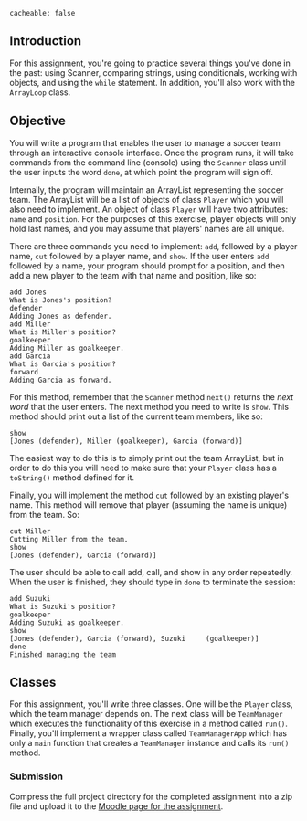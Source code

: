 ```
cacheable: false
```

## Introduction

For this assignment, you're going to practice several things you've done in the past: using Scanner, comparing strings, using conditionals, working with objects, and using the `while` statement. In addition, you'll also work with the `ArrayLoop` class.

## Objective

You will write a program that enables the user to manage a soccer team through an interactive console interface. Once the program runs, it will take commands from the command line (console) using the `Scanner` class until the user inputs the word `done`, at which point the program will sign off.

Internally, the program will maintain an ArrayList representing the soccer team. The ArrayList will be a list of objects of class `Player` which you will also need to implement. An object of class `Player` will have two attributes: `name` and `position`. For the purposes of this exercise, player objects will only hold last names, and you may assume that players' names are all unique.

There are three commands you need to implement: `add`, followed by a player name, `cut` followed by a player name, and `show`. If the user enters `add` followed by a name, your program should prompt for a position, and then add a new player to the team with that name and position, like so:

    add Jones
    What is Jones's position?
    defender
    Adding Jones as defender.
    add Miller
    What is Miller's position?
    goalkeeper
    Adding Miller as goalkeeper.
    add Garcia
    What is Garcia's position?
    forward
    Adding Garcia as forward.

For this method, remember that the `Scanner` method `next()` returns the *next word* that the user enters.
The next method you need to write is `show`. This method should print out a list of the current team members, like so:

    show
    [Jones (defender), Miller (goalkeeper), Garcia (forward)]

The easiest way to do this is to simply print out the team ArrayList, but in order to do this you will need to make sure that your `Player` class has a `toString()` method defined for it.

Finally, you will implement the method `cut` followed by an existing player's name. This method will remove that player (assuming the name is unique) from the team. So:

    cut Miller
    Cutting Miller from the team.
    show
    [Jones (defender), Garcia (forward)]

The user should be able to call add, call, and show in any order repeatedly. When the user is finished, they should type in `done` to terminate the session:

    add Suzuki
    What is Suzuki's position?
    goalkeeper
    Adding Suzuki as goalkeeper.
    show
    [Jones (defender), Garcia (forward), Suzuki     (goalkeeper)]
    done
    Finished managing the team

## Classes

For this assignment, you'll write three classes. One will be the `Player` class, which the team manager depends on. The next class will be `TeamManager` which executes the functionality of this exercise in a method called `run()`. Finally, you'll implement a wrapper class called `TeamManagerApp` which has only a `main` function that creates a `TeamManager` instance and calls its `run()` method.

### Submission

Compress the full project directory for the completed assignment into a zip file and upload it to the [Moodle page for the assignment](https://moodle.pugetsound.edu/moodle/mod/assign/view.php?id=340436).
